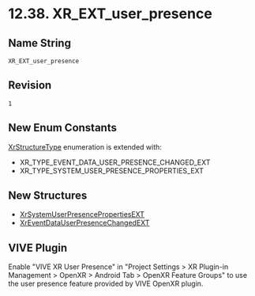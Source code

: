 # 12.38. XR_EXT_user_presence
## Name String
    XR_EXT_user_presence
## Revision
    1
## New Enum Constants
[XrStructureType](https://registry.khronos.org/OpenXR/specs/1.1/html/xrspec.html#XrStructureType) enumeration is extended with:
- XR_TYPE_EVENT_DATA_USER_PRESENCE_CHANGED_EXT
- XR_TYPE_SYSTEM_USER_PRESENCE_PROPERTIES_EXT
## New Structures
- [XrSystemUserPresencePropertiesEXT](https://registry.khronos.org/OpenXR/specs/1.1/html/xrspec.html#XrSystemUserPresencePropertiesEXT)
- [XrEventDataUserPresenceChangedEXT ](https://registry.khronos.org/OpenXR/specs/1.1/html/xrspec.html#XrEventDataUserPresenceChangedEXT)

## VIVE Plugin

Enable "VIVE XR User Presence" in "Project Settings > XR Plugin-in Management > OpenXR > Android Tab > OpenXR Feature Groups" to use the user presence feature provided by VIVE OpenXR plugin.
